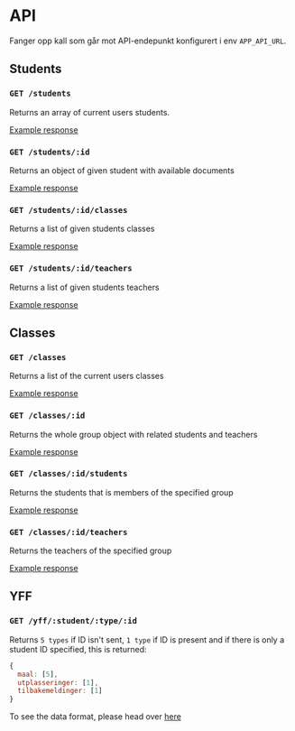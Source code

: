 # API

Fanger opp kall som går mot API-endepunkt konfigurert i env ``APP_API_URL``.

## Students

### ```GET /students```

Returns an array of current users students.

[Example response](https://github.com/vtfk/minelev-api/blob/main/docs/getStudents.md)

### ```GET /students/:id```

Returns an object of given student with available documents

[Example response](https://github.com/vtfk/minelev-api/blob/main/docs/getStudent.md)

### ```GET /students/:id/classes```

Returns a list of given students classes

[Example response](https://github.com/vtfk/minelev-api/blob/main/docs/getStudentClasses.md)

### ```GET /students/:id/teachers```

Returns a list of given students teachers

[Example response](https://github.com/vtfk/minelev-api/blob/main/docs/getStudentTeachers.md)

## Classes

### ```GET /classes```

Returns a list of the current users classes

[Example response](https://github.com/vtfk/minelev-api/blob/main/docs/getClasses.md)

### ```GET /classes/:id```

Returns the whole group object with related students and teachers

[Example response](https://github.com/vtfk/minelev-api/blob/main/docs/getClass.md)

### ```GET /classes/:id/students```

Returns the students that is members of the specified group

[Example response](https://github.com/vtfk/minelev-api/blob/main/docs/getClassStudents.md)

### ```GET /classes/:id/teachers```

Returns the teachers of the specified group

[Example response](https://github.com/vtfk/minelev-api/blob/main/docs/getClassTeachers.md)

## YFF

### ```GET /yff/:student/:type/:id```

Returns ``5 types`` if ID isn't sent, ``1 type`` if ID is present and if there is only a student ID specified, this is returned:

```javascript
{
  maal: [5],
  utplasseringer: [1],
  tilbakemeldinger: [1]
}
```

To see the data format, please head over [here](yff.js)
